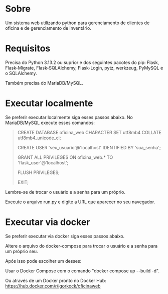 # Sobre
Um sistema web utilizando python para gerenciamento de clientes de oficina e de gerenciamento de inventário.

# Requisitos
Precisa do Python 3.13.2 ou suprior e dos seguintes pacotes do pip: Flask, Flask-Migrate, Flask-SQLAlchemy, Flask-Login, pytz, werkzeug, PyMySQL e o SQLAlchemy.

Também precisa do MariaDB/MySQL.

# Executar localmente
Se preferir executar localmente siga esses passos abaixo.
No MariaDB/MySQL execute esses comandos:
> CREATE DATABASE oficina_web CHARACTER SET utf8mb4 COLLATE utf8mb4_unicode_ci;
> 
> CREATE USER 'seu_usuario'@'localhost' IDENTIFIED BY 'sua_senha';
> 
> GRANT ALL PRIVILEGES ON oficina_web.* TO 'flask_user'@'localhost';
> 
> FLUSH PRIVILEGES;
>
> EXIT;

Lembre-se de trocar o usuário e a senha para um próprio.

Execute o arquivo run.py e digite a URL que aparecer no seu navegador.

# Executar via docker
Se preferir executar via docker siga esses passos abaixo.

Altere o arquivo do docker-compose para trocar o usuário e a senha para um próprio seu.

Após isso pode escolher um desses:

Usar o Docker Compose com o comando "docker compose up --build -d".

Ou através de um Docker pronto no Docker Hub: https://hub.docker.com/r/igorkock/oficinaweb
